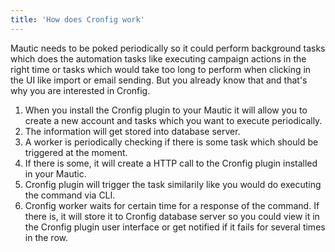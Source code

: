 ```yaml
---
title: 'How does Cronfig work'
---
```


Mautic needs to be poked periodically so it could perform background tasks which does the automation tasks like executing campaign actions in the right time or tasks which would take too long to perform when clicking in the UI like import or email sending. But you already know that and that's why you are interested in Cronfig.

1. When you install the Cronfig plugin to your Mautic it will allow you to create a new account and tasks which you want to execute periodically.
2. The information will get stored into database server.
3. A worker is periodically checking if there is some task which should be triggered at the moment.
4. If there is some, it will create a HTTP call to the Cronfig plugin installed in your Mautic.
5. Cronfig plugin will trigger the task similarily like you would do executing the command via CLI.
6. Cronfig worker waits for certain time for a response of the command. If there is, it will store it to Cronfig database server so you could view it in the Cronfig plugin user interface or get notified if it fails for several times in the row.